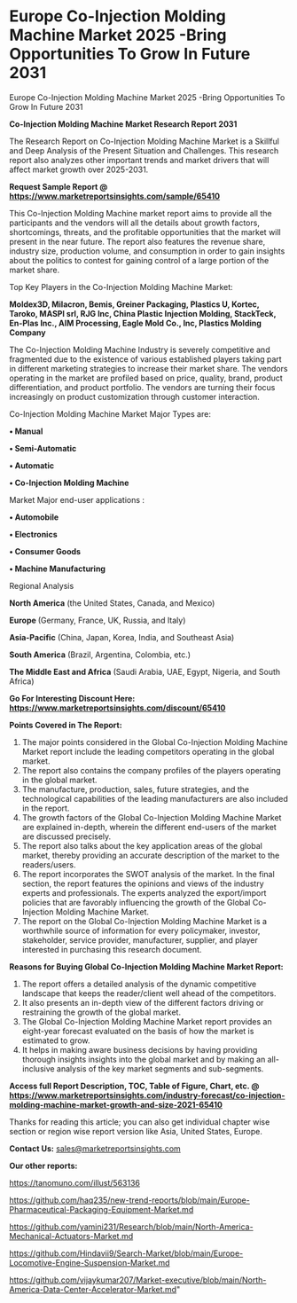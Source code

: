# Europe Co-Injection Molding Machine Market 2025 -Bring Opportunities To Grow In Future 2031
Europe Co-Injection Molding Machine Market 2025 -Bring Opportunities To Grow In Future 2031

<strong>Co-Injection Molding Machine Market Research Report 2031</strong>

The Research Report on Co-Injection Molding Machine Market is a Skillful and Deep Analysis of the Present Situation and Challenges. This research report also analyzes other important trends and market drivers that will affect market growth over 2025-2031.

<strong>Request Sample Report @ <a href=https://www.marketreportsinsights.com/sample/65410>https://www.marketreportsinsights.com/sample/65410</a></strong>

This Co-Injection Molding Machine market report aims to provide all the participants and the vendors will all the details about growth factors, shortcomings, threats, and the profitable opportunities that the market will present in the near future. The report also features the revenue share, industry size, production volume, and consumption in order to gain insights about the politics to contest for gaining control of a large portion of the market share.

Top Key Players in the Co-Injection Molding Machine Market:

<strong>Moldex3D, Milacron, Bemis, Greiner Packaging, Plastics U, Kortec, Taroko, MASPI srl, RJG Inc, China Plastic Injection Molding, StackTeck, En-Plas Inc., AIM Processing, Eagle Mold Co., Inc, Plastics Molding Company</strong>

The Co-Injection Molding Machine Industry is severely competitive and fragmented due to the existence of various established players taking part in different marketing strategies to increase their market share. The vendors operating in the market are profiled based on price, quality, brand, product differentiation, and product portfolio. The vendors are turning their focus increasingly on product customization through customer interaction.

Co-Injection Molding Machine Market Major Types are:

<strong>• Manual

• Semi-Automatic

• Automatic

• Co-Injection Molding Machine</strong>

Market Major end-user applications :

<strong>• Automobile

• Electronics

• Consumer Goods

• Machine Manufacturing</strong>

Regional Analysis

</u><strong><b>North America</b></strong> (the United States, Canada, and Mexico)

<strong><b>Europe </b></strong>(Germany, France, UK, Russia, and Italy)

<strong><b>Asia-Pacific</b></strong> (China, Japan, Korea, India, and Southeast Asia)

<strong><b>South America</b></strong> (Brazil, Argentina, Colombia, etc.)

<strong><b>The Middle East and Africa</b></strong> (Saudi Arabia, UAE, Egypt, Nigeria, and South Africa)

<strong>Go For Interesting Discount Here: <a href=https://www.marketreportsinsights.com/discount/65410>https://www.marketreportsinsights.com/discount/65410</a></strong>

<strong>Points Covered in The Report:</strong>
<ol>
  <li>The major points considered in the Global Co-Injection Molding Machine Market report include the leading competitors operating in the global market.</li>
  <li>The report also contains the company profiles of the players operating in the global market.</li>
  <li>The manufacture, production, sales, future strategies, and the technological capabilities of the leading manufacturers are also included in the report.</li>
  <li>The growth factors of the Global Co-Injection Molding Machine Market are explained in-depth, wherein the different end-users of the market are discussed precisely.</li>
  <li>The report also talks about the key application areas of the global market, thereby providing an accurate description of the market to the readers/users.</li>
  <li>The report incorporates the SWOT analysis of the market. In the final section, the report features the opinions and views of the industry experts and professionals. The experts analyzed the export/import policies that are favorably influencing the growth of the Global Co-Injection Molding Machine Market.</li>
  <li>The report on the Global Co-Injection Molding Machine Market is a worthwhile source of information for every policymaker, investor, stakeholder, service provider, manufacturer, supplier, and player interested in purchasing this research document.</li>
</ol>
<strong>Reasons for Buying Global Co-Injection Molding Machine Market Report:</strong>

<ol>
  <li>The report offers a detailed analysis of the dynamic competitive landscape that keeps the reader/client well ahead of the competitors.</li>
  <li>It also presents an in-depth view of the different factors driving or restraining the growth of the global market.</li>
  <li>The Global Co-Injection Molding Machine Market report provides an eight-year forecast evaluated on the basis of how the market is estimated to grow.</li>
  <li>It helps in making aware business decisions by having providing thorough insights insights into the global market and by making an all-inclusive analysis of the key market segments and sub-segments.</li>
</ol>
<strong>Access full Report Description, TOC, Table of Figure, Chart, etc. @ <a href=https://www.marketreportsinsights.com/industry-forecast/co-injection-molding-machine-market-growth-and-size-2021-65410>https://www.marketreportsinsights.com/industry-forecast/co-injection-molding-machine-market-growth-and-size-2021-65410</a></strong>


Thanks for reading this article; you can also get individual chapter wise section or region wise report version like Asia, United States, Europe.

<strong>Contact Us:</strong>
sales@marketreportsinsights.com

<strong>Our other reports:</strong>

<a href=https://tanomuno.com/illust/563136>https://tanomuno.com/illust/563136</a>

<a href=https://github.com/haq235/new-trend-reports/blob/main/Europe-Pharmaceutical-Packaging-Equipment-Market.md>https://github.com/haq235/new-trend-reports/blob/main/Europe-Pharmaceutical-Packaging-Equipment-Market.md</a>

<a href=https://github.com/yamini231/Research/blob/main/North-America-Mechanical-Actuators-Market.md>https://github.com/yamini231/Research/blob/main/North-America-Mechanical-Actuators-Market.md</a>

<a href=https://github.com/Hindavii9/Search-Market/blob/main/Europe-Locomotive-Engine-Suspension-Market.md>https://github.com/Hindavii9/Search-Market/blob/main/Europe-Locomotive-Engine-Suspension-Market.md</a>

<a href=https://github.com/vijaykumar207/Market-executive/blob/main/North-America-Data-Center-Accelerator-Market.md>https://github.com/vijaykumar207/Market-executive/blob/main/North-America-Data-Center-Accelerator-Market.md</a>"
